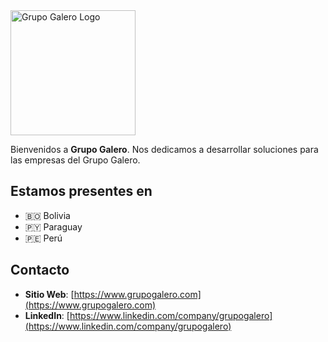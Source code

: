 
<img src="https://grupogalero.com/wp-content/uploads/2020/11/Grupo-Galero-Logo.svg" alt="Grupo Galero Logo" width="200">

Bienvenidos a **Grupo Galero**. Nos dedicamos a desarrollar soluciones para las empresas del Grupo Galero.

## Estamos presentes en
- 🇧🇴 Bolivia  
- 🇵🇾 Paraguay  
- 🇵🇪 Perú

## Contacto
- **Sitio Web**: [https://www.grupogalero.com](https://www.grupogalero.com)
- **LinkedIn**: [https://www.linkedin.com/company/grupogalero](https://www.linkedin.com/company/grupogalero)

